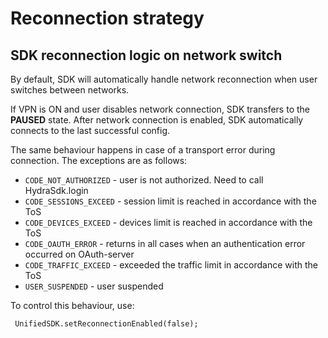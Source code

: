 # Reconnection strategy

## SDK reconnection logic on network switch

By default, SDK will automatically handle network reconnection when user switches between networks.

If VPN is ON and user disables network connection, SDK transfers to the **PAUSED** state. After network connection is enabled, SDK automatically connects to the last successful config.

The same behaviour happens in case of a transport error during connection. The exceptions are as follows:

* `CODE_NOT_AUTHORIZED` - user is not authorized. Need to call HydraSdk.login
* `CODE_SESSIONS_EXCEED` - session limit is reached in accordance with the ToS
* `CODE_DEVICES_EXCEED` - devices limit is reached in accordance with the ToS
* `CODE_OAUTH_ERROR` - returns in all cases when an authentication error occurred on OAuth-server
* `CODE_TRAFFIC_EXCEED` - exceeded the traffic limit in accordance with the ToS
* `USER_SUSPENDED` - user suspended

To control this behaviour, use:

```text
 UnifiedSDK.setReconnectionEnabled(false);
```

## 

